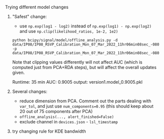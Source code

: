 Trying different model changes


1. "Safest" change: 
    - use `np.exp(log1 - log2)` instead of `np.exp(log1) - np.exp(log2)` and use `np.clip(likelihood_ratios, 1e-2, 1e2)`
    ```shell
    python bcipy/signal/model/offline_analysis.py -d data/IP08/IP08_RSVP_Calibration_Mon_07_Mar_2022_11hr06min08sec_-0800 -p data/IP08/IP08_RSVP_Calibration_Mon_07_Mar_2022_11hr06min08sec_-0800/parameters.json 
    ```
    Note that clipping values differently will not affect AUC (which is computed just from PCA+RDA steps), but will affect the overall updates given.

    Runtime: 35 min
    AUC: 0.9005
    output: version1.model_0.9005.pkl

2. Several changes:
    - reduce dimension from PCA. Comment out the parts dealing with `var_tol`, and just use `num_components=0.95` (this should keep about 20 out of 75 components after PCA)
    - `offline_analysis(..., alert_finished=False)`
    - exclude channel in `devices.json` - `lsl_timestamp`

3. try changing rule for KDE bandwidth